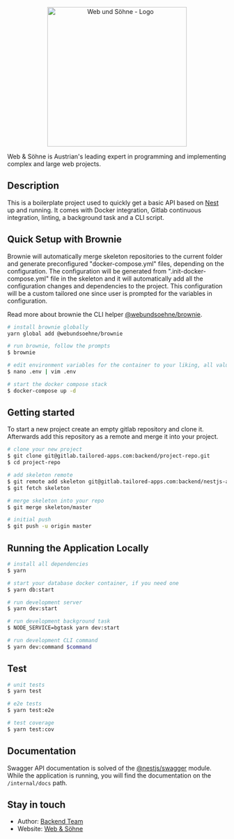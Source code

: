 <p align="center">
  <a href="https://webundsoehne.com" target="blank">
    <img src="https://webundsoehne.com/wp-content/uploads/webundsoehne-logo.png" width="320" alt="Web und Söhne - Logo" />
  </a>
</p>

Web & Söhne is Austrian's leading expert in programming and implementing complex and large web projects.

## Description

This is a boilerplate project used to quickly get a basic API based on [Nest](https://github.com/nestjs/nest) up and running. It comes with Docker integration, Gitlab continuous integration, linting, a background task and a CLI script.

## Quick Setup with Brownie

Brownie will automatically merge skeleton repositories to the current folder and generate preconfigured "docker-compose.yml" files, depending on the configuration. The configuration will be generated from ".init-docker-compose.yml" file in the skeleton and it will automatically add all the configuration changes and dependencies to the project. This configuration will be a custom tailored one since user is prompted for the variables in configuration.

Read more about brownie the CLI helper [@webundsoehne/brownie](https://gitlab.tailored-apps.com/bdsm/brownie).

```bash
# install brownie globally
yarn global add @webundsoehne/brownie

# run brownie, follow the prompts
$ brownie

# edit environment variables for the container to your liking, all values have default so it is not required
$ nano .env | vim .env

# start the docker compose stack
$ docker-compose up -d
```

## Getting started

To start a new project create an empty gitlab repository and clone it. Afterwards add this repository as a remote and merge it into your project.

```bash
# clone your new project
$ git clone git@gitlab.tailored-apps.com:backend/project-repo.git
$ cd project-repo

# add skeleton remote
$ git remote add skeleton git@gitlab.tailored-apps.com:backend/nestjs-api-skeleton.git
$ git fetch skeleton

# merge skeleton into your repo
$ git merge skeleton/master

# initial push
$ git push -u origin master
```

## Running the Application Locally

```bash
# install all dependencies
$ yarn

# start your database docker container, if you need one
$ yarn db:start

# run development server
$ yarn dev:start

# run development background task
$ NODE_SERVICE=bgtask yarn dev:start

# run development CLI command
$ yarn dev:command $command
```

## Test

```bash
# unit tests
$ yarn test

# e2e tests
$ yarn test:e2e

# test coverage
$ yarn test:cov
```

## Documentation

Swagger API documentation is solved of the [@nestjs/swagger](https://www.npmjs.com/package/@nestjs/swagger) module. While the application is running, you will find the documentation on the `/internal/docs` path.

## Stay in touch

- Author: [Backend Team](mailto:backend@webundsoehne.com)
- Website: [Web & Söhne](https://webundsoehne.com)
